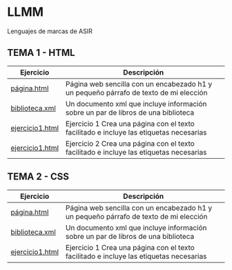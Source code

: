 # LLMM
Lenguajes de marcas de ASIR
## TEMA 1 - HTML

| Ejercicio | Descripción |
| --- | --- | 
| [página.html](/tema1/pagina.html) | Página web sencilla con un encabezado h1 y un pequeño párrafo de texto de mi elección | 
| [biblioteca.xml](/tema1/biblioteca.xml) | Un documento xml que incluye información sobre un par de libros de una biblioteca | 
| [ejercicio1.html](/tema1/ejercicio1.html) | Ejercicio 1 Crea una página con el texto facilitado e incluye las etiquetas necesarias | 
| [ejercicio1.html](/tema1/ejercicio2.html) | Ejercicio 2 Crea una página con el texto facilitado e incluye las etiquetas necesarias | 

## TEMA 2 - CSS

Ejercicio | Descripción
----------|------------
[página.html](/tema1/pagina.html) | Página web sencilla con un encabezado h1 y un pequeño párrafo de texto de mi elección
[biblioteca.xml](/tema1/biblioteca.xml) | Un documento xml que incluye información sobre un par de libros de una biblioteca
[ejercicio1.html](/tema1/ejercicio1.html) | Ejercicio 1 Crea una página con el texto facilitado e incluye las etiquetas necesarias


